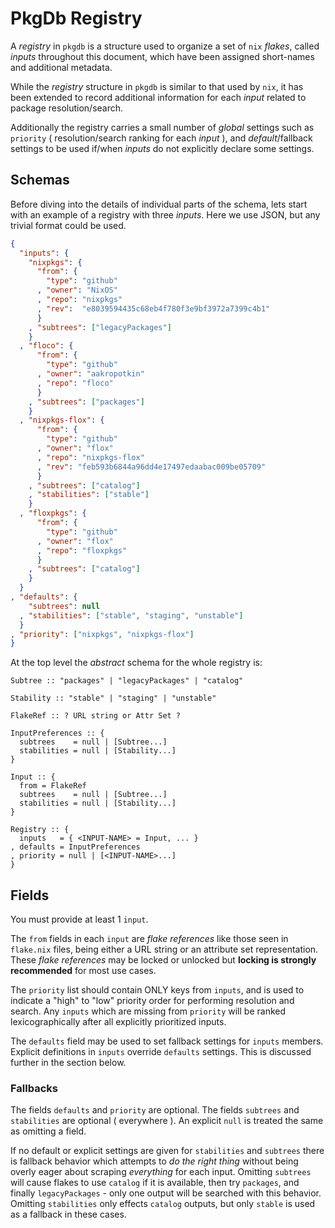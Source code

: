 # PkgDb Registry

A _registry_ in `pkgdb` is a structure used to organize a set of `nix` _flakes_,
called _inputs_ throughout this document, which have been assigned short-names
and additional metadata.

While the _registry_ structure in `pkgdb` is similar to that used by `nix`, it 
has been extended to record additional information for each _input_ related to
package resolution/search.

Additionally the registry carries a small number of _global_ settings such as
`priority` ( resolution/search ranking for each _input_ ), and
_default_/fallback settings to be used if/when _inputs_ do not explicitly
declare some settings.


## Schemas

Before diving into the details of individual parts of the schema, lets start
with an example of a registry with three _inputs_.
Here we use JSON, but any trivial format could be used.

```json
{
  "inputs": {
    "nixpkgs": {
      "from": {
        "type": "github"
      , "owner": "NixOS"
      , "repo": "nixpkgs"
      , "rev":  "e8039594435c68eb4f780f3e9bf3972a7399c4b1"
      }
    , "subtrees": ["legacyPackages"]
    }
  , "floco": {
      "from": {
        "type": "github"
      , "owner": "aakropotkin"
      , "repo": "floco"
      }
    , "subtrees": ["packages"]
    }
  , "nixpkgs-flox": {
      "from": {
        "type": "github"
      , "owner": "flox"
      , "repo": "nixpkgs-flox"
      , "rev": "feb593b6844a96dd4e17497edaabac009be05709"
      }
    , "subtrees": ["catalog"]
    , "stabilities": ["stable"]
    }
  , "floxpkgs": {
      "from": {
        "type": "github"
      , "owner": "flox"
      , "repo": "floxpkgs"
      }
    , "subtrees": ["catalog"]
    }
  }
, "defaults": {
    "subtrees": null
  , "stabilities": ["stable", "staging", "unstable"]
  }
, "priority": ["nixpkgs", "nixpkgs-flox"]
}
```

At the top level the _abstract_ schema for the whole registry is:

```
Subtree :: "packages" | "legacyPackages" | "catalog"

Stability :: "stable" | "staging" | "unstable"

FlakeRef :: ? URL string or Attr Set ?

InputPreferences :: {
  subtrees    = null | [Subtree...]
  stabilities = null | [Stability...]
}

Input :: {
  from = FlakeRef
  subtrees    = null | [Subtree...]
  stabilities = null | [Stability...]
}

Registry :: {
  inputs   = { <INPUT-NAME> = Input, ... }
, defaults = InputPreferences
, priority = null | [<INPUT-NAME>...]
}
```


## Fields

You must provide at least 1 `input`.

The `from` fields in each `input` are _flake references_ like those seen in
`flake.nix` files, being either a URL string or an attribute set representation.
These _flake references_ may be locked or unlocked but
**locking is strongly recommended** for most use cases.

The `priority` list should contain ONLY keys from `inputs`, and is used to
indicate a "high" to "low" priority order for performing resolution and search.
Any `inputs` which are missing from `priority` will be ranked lexicographically
after all explicitly prioritized inputs.

The `defaults` field may be used to set fallback settings for `inputs` members.
Explicit definitions in `inputs` override `defaults` settings.
This is discussed further in the section below.


### Fallbacks

The fields `defaults` and `priority` are optional.
The fields `subtrees` and `stabilities` are optional ( everywhere ).
An explicit `null` is treated the same as omitting a field.


If no default or explicit settings are given for `stabilities` and `subtrees`
there is fallback behavior which attempts to _do the right thing_ without being
overly eager about scraping _everything_ for each input.
Omitting `subtrees` will cause flakes to use `catalog` if it is available, then
try `packages`, and finally `legacyPackages` - only one output will be searched
with this behavior.
Omitting `stabilities` only effects `catalog` outputs, but only `stable` is used
as a fallback in these cases.

